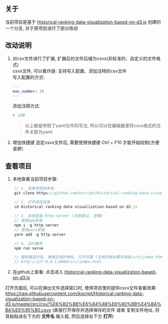 ## 关于
当前项目是基于 [Historical-ranking-data-visualization-based-on-d3.js](https://github.com/Jannchie/Historical-ranking-data-visualization-based-on-d3.js) 创建的一个分支, 对于原项目进行了部分改动

## 改动说明
1. 对csv文件进行了扩展, 扩展后的文件后缀为csvx(非标准的、自定义的文件格式)  
    csvx文件, 可以看作是: 支持写入配置、添加注释的csv文件  
    写入配置的方式:  
    ``` yaml
    ---
    max_number: 20
    ---
    ```
    添加注释方式:
    ``` yaml
    # 注释
    ```
    > 以上都是参照了yaml文件的写法, 所以可以在编辑器里将csvx格式的文件关联为yaml
2. 增加快捷键
    选定csvx文件后, 需要使用快捷键 Ctrl + F10 才能开始绘制(方便录屏)
## 查看项目
1. 本地查看当前项目步骤:  
``` js
    // 1. 克隆项目到本地
    git clone https://github.com/kscript/Historical-ranking-data-visualization-based-on-d3.js.git

    // 2. 打开项目目录
    cd Historical-ranking-data-visualization-based-on-d3.js
    
    // 3. 全局安装 http-server (已安装过, 忽略)
    // 使用npm安装
    npm i -g http-server
    // 使用yarn安装
    yarn add -g http-server

    // 4. 运行服务
    npm run serve

    // 服务器运行后, 根据生成的地址, 打开页面 (生成的地址需手动加/src/index.html)
    // http://127.0.0.1:8080/src/index.html
```

2. 在github上查看: 
点击进入 [Historical-ranking-data-visualization-based-on-d3.js](https://kscript.github.io/Historical-ranking-data-visualization-based-on-d3.js/src/index.html)  
  
打开页面后, 可以在弹出文件选择窗口时, 使用项目里的提供csvx文件查看效果: https://raw.githubusercontent.com/kscript/Historical-ranking-data-visualization-based-on-d3.js/master/src/csv/%E6%B2%BB%E6%84%88%E6%80%BB%E4%BA%BA%E6%95%B0.csvx (直接打开保存并选择保存的文件 或者 复制文件地址, 将其粘贴进左下方的 **文件名** 输入框, 然后选择右下方 **打开**)